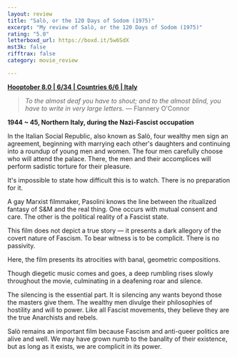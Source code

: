 ```yaml
---
layout: review
title: "Salò, or the 120 Days of Sodom (1975)"
excerpt: "My review of Salò, or the 120 Days of Sodom (1975)"
rating: "5.0"
letterboxd_url: https://boxd.it/5w6SdX
mst3k: false
rifftrax: false
category: movie_review

---
```


<b><a href="https://boxd.it/pOvfW/detail">Hooptober 8.0 | 6/34 | Countries 6/6 | Italy</a></b>

<blockquote><i>To the almost deaf you have to shout; and to the almost blind, you have to write in very large letters.</i> — Flannery O'Connor</blockquote>

<b>1944 ~ 45, Northern Italy, during the Nazi-Fascist occupation</b>

In the Italian Social Republic, also known as Salò, four wealthy men sign an agreement, beginning with marrying each other's daughters and continuing into a roundup of young men and women. The four men carefully choose who will attend the palace. There, the men and their accomplices will perform sadistic torture for their pleasure.

It's impossible to state how difficult this is to watch. There is no preparation for it.

A gay Marxist filmmaker, Pasolini knows the line between the ritualized fantasy of S&M and the real thing. One occurs with mutual consent and care. The other is the political reality of a Fascist state.

This film does not depict a true story — it presents a dark allegory of the covert nature of Fascism. To bear witness is to be complicit. There is no passivity.

Here, the film presents its atrocities with banal, geometric compositions.

Though diegetic music comes and goes, a deep rumbling rises slowly throughout the movie, culminating in a deafening roar and silence.

The silencing is the essential part. It is silencing any wants beyond those the masters give them. The wealthy men divulge their philosophies of hostility and will to power. Like all Fascist movements, they believe they are the true Anarchists and rebels.

Salò remains an important film because Fascism and anti-queer politics are alive and well. We may have grown numb to the banality of their existence, but as long as it exists, we are complicit in its power.